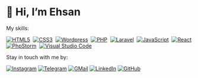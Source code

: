 # 👋 Hi, I’m Ehsan

My skills:

[![HTML5](https://img.shields.io/badge/-HTML5-05122A?style=flat&logo=HTML5)](#)&nbsp;
[![CSS3](https://img.shields.io/badge/-CSS3-05122A?style=flat&logo=CSS3&logoColor=1572B6)](#)&nbsp;
[![Wordpress](https://img.shields.io/badge/-Wordpress-05122A?style=flat&logo=wordpress)](#)&nbsp;
[![PHP](https://img.shields.io/badge/-PHP-05122A?style=flat&logo=php)](#)&nbsp;
[![Laravel](https://img.shields.io/badge/-Laravel-05122A?style=flat&logo=laravel)](#)&nbsp;
[![JavaScript](https://img.shields.io/badge/-JavaScript-05122A?style=flat&logo=javascript)](#)&nbsp;
[![React](https://img.shields.io/badge/-React-05122A?style=flat&logo=react)](#)&nbsp;
[![PhpStorm](https://img.shields.io/badge/-PhpStorm-05122A?style=flat&logo=phpstorm&logoColor=007ACC)](#)&nbsp;
[![Visual Studio Code](https://img.shields.io/badge/-Visual%20Studio%20Code-05122A?style=flat&logo=visual-studio-code&logoColor=007ACC)](#)&nbsp;

Stay in touch with me by:

[![Instagram](https://img.shields.io/badge/instagram-f0f0f0?&style=flat-square&logoColor=white&logo=instagram&color=c13584)](https://instagram.com/ehsunoo)
[![Telegram](https://img.shields.io/badge/telegram-f0f0f0?&style=flat-square&logoColor=white&logo=telegram&color=gray)](https://t.me/ehsunoo)
[![GMail](https://img.shields.io/badge/gmail-f0f0f0?&style=flat-square&logo=gmail&logoColor=white&color=ea4335)](mailto:info.hamrah@gmail.com) 
[![LinkedIn](https://img.shields.io/badge/linkedin-f0f0f0?&style=flat-square&logo=linkedin&logoColor=white&color=0e76a8)](https://www.linkedin.com/in/ehsunoo)
[![GitHub](https://img.shields.io/badge/-GitHub-05122A?style=flat-square&logo=github)](#)&nbsp;
